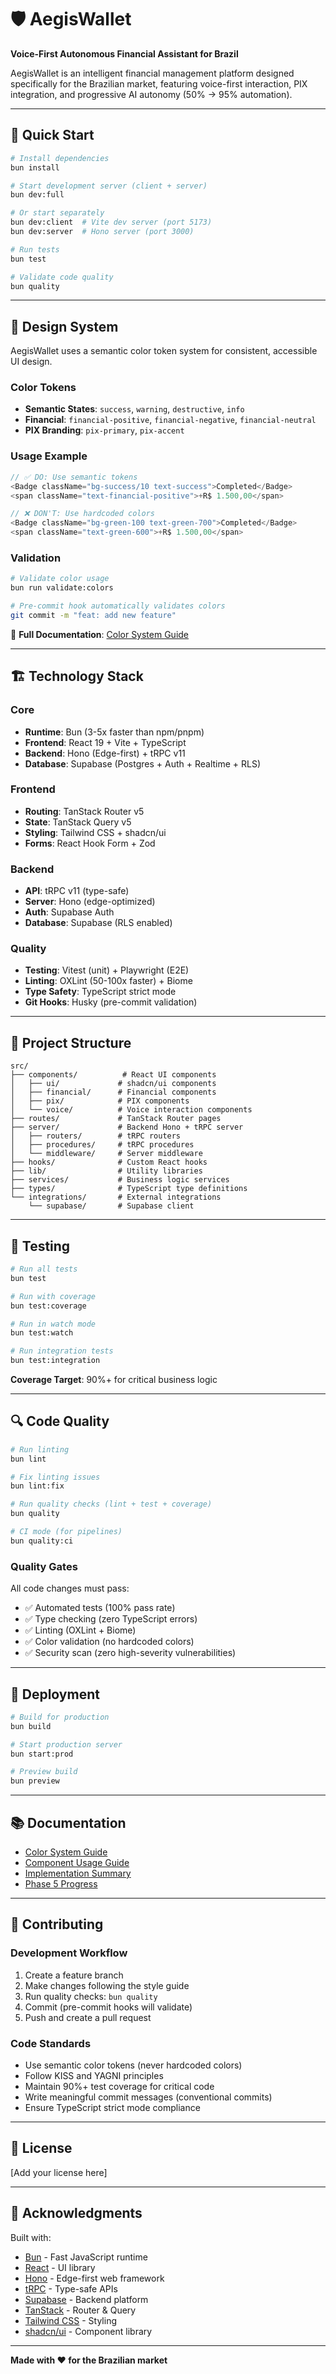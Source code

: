 # 🛡️ AegisWallet

**Voice-First Autonomous Financial Assistant for Brazil**

AegisWallet is an intelligent financial management platform designed specifically for the Brazilian market, featuring voice-first interaction, PIX integration, and progressive AI autonomy (50% → 95% automation).

---

## 🚀 Quick Start

```bash
# Install dependencies
bun install

# Start development server (client + server)
bun dev:full

# Or start separately
bun dev:client  # Vite dev server (port 5173)
bun dev:server  # Hono server (port 3000)

# Run tests
bun test

# Validate code quality
bun quality
```

---

## 🎨 Design System

AegisWallet uses a semantic color token system for consistent, accessible UI design.

### Color Tokens

- **Semantic States**: `success`, `warning`, `destructive`, `info`
- **Financial**: `financial-positive`, `financial-negative`, `financial-neutral`
- **PIX Branding**: `pix-primary`, `pix-accent`

### Usage Example

```typescript
// ✅ DO: Use semantic tokens
<Badge className="bg-success/10 text-success">Completed</Badge>
<span className="text-financial-positive">+R$ 1.500,00</span>

// ❌ DON'T: Use hardcoded colors
<Badge className="bg-green-100 text-green-700">Completed</Badge>
<span className="text-green-600">+R$ 1.500,00</span>
```

### Validation

```bash
# Validate color usage
bun run validate:colors

# Pre-commit hook automatically validates colors
git commit -m "feat: add new feature"
```

📖 **Full Documentation**: [Color System Guide](docs/design-specs/COLOR-SYSTEM-GUIDE.md)

---

## 🏗️ Technology Stack

### Core
- **Runtime**: Bun (3-5x faster than npm/pnpm)
- **Frontend**: React 19 + Vite + TypeScript
- **Backend**: Hono (Edge-first) + tRPC v11
- **Database**: Supabase (Postgres + Auth + Realtime + RLS)

### Frontend
- **Routing**: TanStack Router v5
- **State**: TanStack Query v5
- **Styling**: Tailwind CSS + shadcn/ui
- **Forms**: React Hook Form + Zod

### Backend
- **API**: tRPC v11 (type-safe)
- **Server**: Hono (edge-optimized)
- **Auth**: Supabase Auth
- **Database**: Supabase (RLS enabled)

### Quality
- **Testing**: Vitest (unit) + Playwright (E2E)
- **Linting**: OXLint (50-100x faster) + Biome
- **Type Safety**: TypeScript strict mode
- **Git Hooks**: Husky (pre-commit validation)

---

## 📁 Project Structure

```
src/
├── components/          # React UI components
│   ├── ui/             # shadcn/ui components
│   ├── financial/      # Financial components
│   ├── pix/            # PIX components
│   └── voice/          # Voice interaction components
├── routes/             # TanStack Router pages
├── server/             # Backend Hono + tRPC server
│   ├── routers/        # tRPC routers
│   ├── procedures/     # tRPC procedures
│   └── middleware/     # Server middleware
├── hooks/              # Custom React hooks
├── lib/                # Utility libraries
├── services/           # Business logic services
├── types/              # TypeScript type definitions
└── integrations/       # External integrations
    └── supabase/       # Supabase client
```

---

## 🧪 Testing

```bash
# Run all tests
bun test

# Run with coverage
bun test:coverage

# Run in watch mode
bun test:watch

# Run integration tests
bun test:integration
```

**Coverage Target**: 90%+ for critical business logic

---

## 🔍 Code Quality

```bash
# Run linting
bun lint

# Fix linting issues
bun lint:fix

# Run quality checks (lint + test + coverage)
bun quality

# CI mode (for pipelines)
bun quality:ci
```

### Quality Gates

All code changes must pass:
- ✅ Automated tests (100% pass rate)
- ✅ Type checking (zero TypeScript errors)
- ✅ Linting (OXLint + Biome)
- ✅ Color validation (no hardcoded colors)
- ✅ Security scan (zero high-severity vulnerabilities)

---

## 🚢 Deployment

```bash
# Build for production
bun build

# Start production server
bun start:prod

# Preview build
bun preview
```

---

## 📚 Documentation

- [Color System Guide](docs/design-specs/COLOR-SYSTEM-GUIDE.md)
- [Component Usage Guide](docs/components/color-usage-guide.md)
- [Implementation Summary](docs/design-specs/IMPLEMENTATION-COMPLETE.md)
- [Phase 5 Progress](docs/design-specs/PHASE-5-PROGRESS.md)

---

## 🤝 Contributing

### Development Workflow

1. Create a feature branch
2. Make changes following the style guide
3. Run quality checks: `bun quality`
4. Commit (pre-commit hooks will validate)
5. Push and create a pull request

### Code Standards

- Use semantic color tokens (never hardcoded colors)
- Follow KISS and YAGNI principles
- Maintain 90%+ test coverage for critical code
- Write meaningful commit messages (conventional commits)
- Ensure TypeScript strict mode compliance

---

## 📄 License

[Add your license here]

---

## 🙏 Acknowledgments

Built with:
- [Bun](https://bun.sh/) - Fast JavaScript runtime
- [React](https://react.dev/) - UI library
- [Hono](https://hono.dev/) - Edge-first web framework
- [tRPC](https://trpc.io/) - Type-safe APIs
- [Supabase](https://supabase.com/) - Backend platform
- [TanStack](https://tanstack.com/) - Router & Query
- [Tailwind CSS](https://tailwindcss.com/) - Styling
- [shadcn/ui](https://ui.shadcn.com/) - Component library

---

**Made with ❤️ for the Brazilian market**

